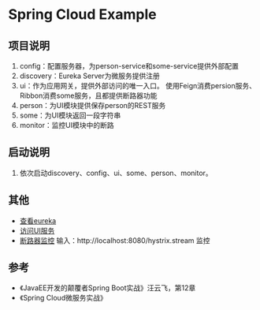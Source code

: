 # Spring Cloud Example

## 项目说明

1. config：配置服务器，为person-service和some-service提供外部配置
2. discovery：Eureka Server为微服务提供注册
3. ui：作为应用网关，提供外部访问的唯一入口。 使用Feign消费persion服务、Ribbon消费some服务，且都提供断路器功能
4. person：为UI模块提供保存person的REST服务
5. some：为UI模块返回一段字符串
6. monitor：监控UI模块中的断路

## 启动说明

1. 依次启动discovery、config、ui、some、person、monitor。

## 其他

- [查看eureka](http://localhost:8761)
- [访问UI服务](http://localhost:8080)
- [断路器监控](http://localhost:8989/hystrix.stream) 输入：http://localhost:8080/hystrix.stream 监控

## 参考

- 《JavaEE开发的颠覆者Spring Boot实战》汪云飞，第12章
- 《Spring Cloud微服务实战》